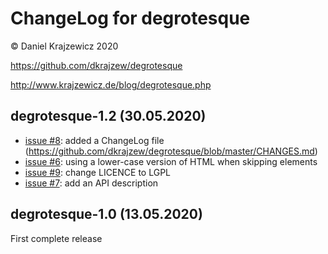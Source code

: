 ChangeLog for degrotesque
=========================

&copy; Daniel Krajzewicz 2020

https://github.com/dkrajzew/degrotesque

http://www.krajzewicz.de/blog/degrotesque.php


degrotesque-1.2 (30.05.2020)
----------------------------
* [issue #8](https://github.com/dkrajzew/degrotesque/issues/8): added a ChangeLog file (https://github.com/dkrajzew/degrotesque/blob/master/CHANGES.md) 
* [issue #6](https://github.com/dkrajzew/degrotesque/issues/6): using a lower-case version of HTML when skipping elements
* [issue #9](https://github.com/dkrajzew/degrotesque/issues/9): change LICENCE to LGPL
* [issue #7](https://github.com/dkrajzew/degrotesque/issues/7): add an API description

degrotesque-1.0 (13.05.2020)
----------------------------
First complete release



